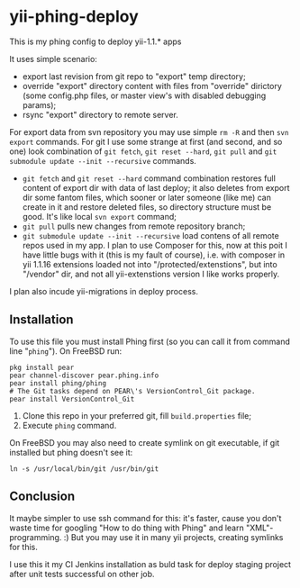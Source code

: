 # yii-phing-deploy
This is my phing config to deploy yii-1.1.* apps

It uses simple scenario:
- export last revision from git repo to "export" temp directory;
- override "export" directory content with files from "override" dirictory (some config.php files, or master view's with disabled debugging params);
- rsync "export" directory to remote server.

For export data from svn repository you may use simple `rm -R` and then `svn export` commands.
For git I use some strange at first (and second, and so one) look combination of `git fetch`, `git reset --hard`, `git pull` and `git submodule update --init --recursive` commands.

 - `git fetch` and `git reset --hard` command combination restores full content of export dir with data of last deploy; it also 
deletes from export dir some fantom files, which sooner or later someone (like me) can create in it and restore deleted files, so directory structure must be good. It's like local `svn export` command;
 - `git pull` pulls new changes from remote repository branch;
 - `git submodule update --init --recursive` load contens of all remote repos used in my app. I plan to use Composer for this, now at this poit I have little bugs with it (this is my fault of course), i.e. with composer in yii 1.1.16 extensions loaded not into "/protected/extenstions", but into "/vendor" dir, and not all yii-extenstions version I like works properly.
 
I plan also incude yii-migrations in deploy process.

## Installation ##
To use this file you must install Phing first (so you can call it from command line "`phing`"). On FreeBSD run:

```shell
pkg install pear
pear channel-discover pear.phing.info
pear install phing/phing
# The Git tasks depend on PEAR\'s VersionControl_Git package.
pear install VersionControl_Git
```

1. Clone this repo in your preferred git, fill `build.properties` file;
1. Execute `phing` command.

On FreeBSD you may also need to create symlink on git executable, if git installed but phing doesn't see it:
```shell
ln -s /usr/local/bin/git /usr/bin/git
```

## Conclusion ##
It maybe simpler to use ssh command for this: it's faster, cause you don't waste time for googling "How to do thing with Phing" and learn "XML"-programming. :) But you may use it in many yii projects, creating symlinks for this.

I use this it my CI Jenkins installation as buld task for deploy staging project after unit tests successful on other job.
